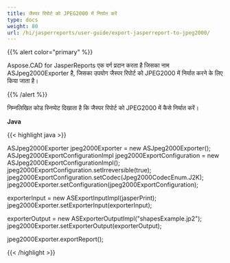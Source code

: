 ```yaml
---
title: जैस्पर रिपोर्ट को JPEG2000 में निर्यात करें
type: docs
weight: 80
url: /hi/jasperreports/user-guide/export-jasperreport-to-jpeg2000/
---
```


{{% alert color="primary" %}}

Aspose.CAD for JasperReports एक वर्ग प्रदान करता है जिसका नाम ASJpeg2000Exporter है, जिसका उपयोग जैस्पर रिपोर्ट को JPEG2000 में निर्यात करने के लिए किया जाता है।

{{% /alert %}}

निम्नलिखित कोड स्निप्पेट दिखाता है कि जैस्पर रिपोर्ट को JPEG2000 में कैसे निर्यात करें।

**Java**

{{< highlight java >}}

ASJpeg2000Exporter jpeg2000Exporter = new ASJpeg2000Exporter();
ASJpeg2000ExportConfigurationImpl jpeg2000ExportConfiguration = new ASJpeg2000ExportConfigurationImpl();
jpeg2000ExportConfiguration.setIrreversible(true);
jpeg2000ExportConfiguration.setCodec(Jpeg2000CodecEnum.J2K);
jpeg2000Exporter.setConfiguration(jpeg2000ExportConfiguration);

exporterInput = new ASExportInputImpl(jasperPrint);
jpeg2000Exporter.setExporterInput(exporterInput);

exporterOutput = new ASExporterOutputImpl("shapesExample.jp2");
jpeg2000Exporter.setExporterOutput(exporterOutput);

jpeg2000Exporter.exportReport();

{{< /highlight >}}
